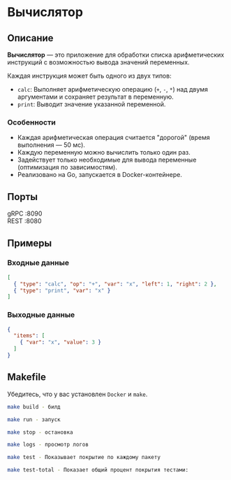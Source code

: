 # Вычислятор

## Описание

**Вычислятор** — это приложение для обработки списка арифметических инструкций с возможностью вывода значений переменных.

Каждая инструкция может быть одного из двух типов:

- `calc`: Выполняет арифметическую операцию (`+`, `-`, `*`) над двумя аргументами и сохраняет результат в переменную.
- `print`: Выводит значение указанной переменной.

### Особенности

- Каждая арифметическая операция считается "дорогой" (время выполнения — 50 мс).
- Каждую переменную можно вычислить только один раз.
- Задействует только необходимые для вывода переменные (оптимизация по зависимостям).
- Реализовано на Go, запускается в Docker-контейнере.

## Порты

gRPC :8090 \
REST :8080

## Примеры

### Входные данные

```json
[
  { "type": "calc", "op": "+", "var": "x", "left": 1, "right": 2 },
  { "type": "print", "var": "x" }
]
```

### Выходные данные
```json
{
  "items": [
    { "var": "x", "value": 3 }
  ]
}
```

## Makefile

Убедитесь, что у вас установлен `Docker` и `make`.

```bash
make build - билд 

make run - запуск

make stop - остановка

make logs - просмотр логов
```

```bash
make test - Показывает покрытие по каждому пакету

make test-total - Показает общий процент покрытия тестами:
```


